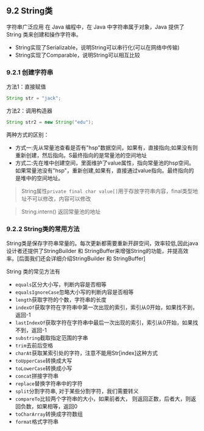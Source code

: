 ## 9.2 String类

字符串广泛应用 在 Java 编程中，在 Java 中字符串属于对象，Java 提供了 String 类来创建和操作字符串。

- String实现了Serializable，说明String可以串行化(可以在网络中传输)
- String实现了Comparable，说明String可以相互比较

### 9.2.1 创建字符串

方法1：直接赋值

~~~java
String str = "jack";
~~~

方法2：调用构造器

~~~java
String str2 = new String("edu");
~~~

两种方式的区别：

- 方式一:先从常量池查看是否有"hsp”数据空间，如果有，直接指向;如果没有则重新创建，然后指向。S最终指向的是常量池的空间地址
- 方式二:先在堆中创建空间，里面维护了value属性，指向常量池的hsp空间。如果常量池没有"hsp"，重新创建,如果有，直接通过value指向。最终指向的是堆中的空间地址。

> String属性`private final char value[]`用于存放字符串内容，final类型地址不可以修改，内容可以修改

> String.intern() 返回常量池的地址

### 9.2.2 String类的常用方法

String类是保存字符串常量的。每次更新都需要重新开辟空间，效率较低,因此java设计者还提供了StringBuilder 和 StringBuffer来增强String的功能，并提高效率。[后面我们还会详细介绍StringBuilder 和 StringBuffer]

String 类的常见方法有

- `equals`区分大小写，判断内容是否相等
- `equalsIgnoreCase`忽略大小写的判断内容是否相等
- `length`获取字符的个数，字符串的长度
- `indexOf`获取字符在字符串中第一次出现的索引，索引从0开始，如果找不到，返回-1
- `lastIndexOf`获取字符在字符串中最后一次出现的索引，索引从0开始，如果找不到，返回-1
- `substring`截取指定范围的字串
- `trim`去前后空格
- `charAt`获取某索引处的字符，注意不能用Str[index]这种方式
- `toUpperCase`转换成大写
- `toLowerCase`转换成小写
- `concat`拼接字符串
- `replace`替换字符串中的字符
- `split`分割字符串, 对于某些分割字符，我们需要转义
- `compareTo`比较两个字符串的大小，如果前者大，
  则返回正数，后者大，则返回负数，如果相等，返回0
- `toCharArray`转换成字符数组
- `format`格式字符串
